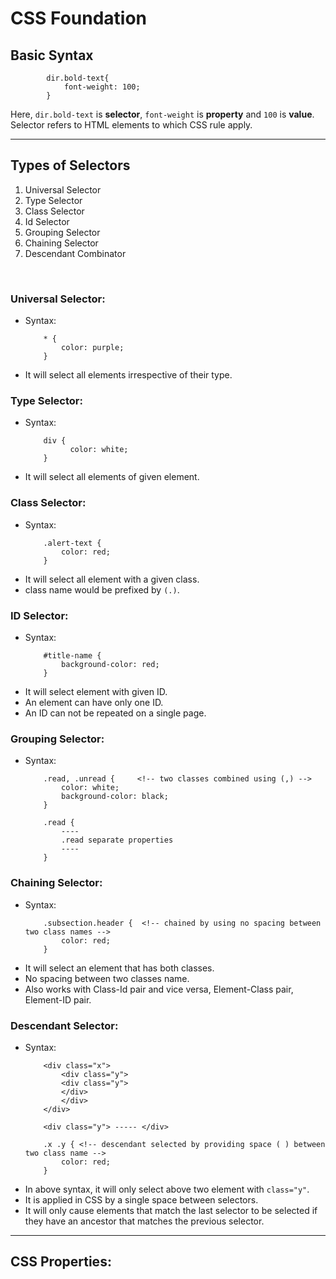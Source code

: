 # CSS Foundation

## Basic Syntax
```
        dir.bold-text{
            font-weight: 100;
        }
```
Here, `dir.bold-text` is **selector**, `font-weight` is **property** and `100` is **value**.
Selector refers to HTML elements to which CSS rule apply.

<hr>

## Types of Selectors

1. Universal Selector
2. Type Selector
3. Class Selector
4. Id Selector
5. Grouping Selector
6. Chaining Selector
7. Descendant Combinator

<br>

### Universal Selector:
* Syntax: 
    ``` 
        * {
            color: purple;
        }
    ```
* It will select  all elements irrespective of their type.


### Type Selector: 
* Syntax:
    ```
        div {
              color: white;
        }
    ```
* It will select all elements of given element.

### Class Selector:
* Syntax:
    ```
        .alert-text {
            color: red;
        }
    ```
* It will select all element with a given class.
* class name would be prefixed by `(.)`.

### ID Selector:
* Syntax:
    ```
        #title-name {
            background-color: red;
        }
    ```
* It will select element with given ID.
* An element can have only one ID.
* An ID can not be repeated on a single page.

### Grouping Selector:
* Syntax:
    ```
        .read, .unread {     <!-- two classes combined using (,) -->
            color: white;
            background-color: black;
        }

        .read {
            ----
            .read separate properties
            ---- 
        }

### Chaining Selector:
* Syntax:
    ```
        .subsection.header {  <!-- chained by using no spacing between two class names -->
            color: red;
        }
    ```
* It will select an element that has both classes.
* No spacing between two classes name.
* Also works with Class-Id pair and vice versa, Element-Class pair, Element-ID pair.

### Descendant Selector:
* Syntax:
    ```
        <div class="x">
            <div class="y">
            <div class="y">
            </div>
            </div>
        </div>

        <div class="y"> ----- </div>
    ```
    ```
        .x .y { <!-- descendant selected by providing space ( ) between two class name -->
            color: red;
        }
    ```
* In above syntax, it will only select above two element with `class="y"`.
* It is applied in CSS by a single space between selectors.
* It will only cause elements that match the last selector to be selected if they have an ancestor that matches the previous selector.

<hr>

## CSS Properties: